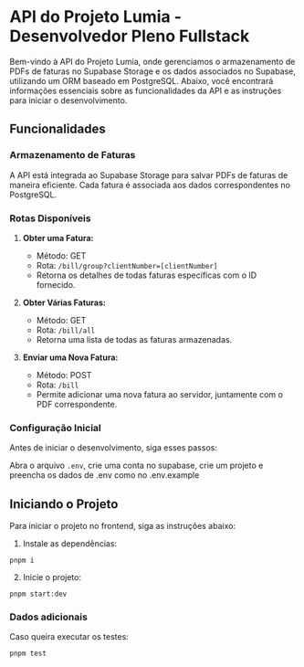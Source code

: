 # API do Projeto Lumia - Desenvolvedor Pleno Fullstack

Bem-vindo à API do Projeto Lumia, onde gerenciamos o armazenamento de PDFs de faturas no Supabase Storage e os dados associados no Supabase, utilizando um ORM baseado em PostgreSQL. Abaixo, você encontrará informações essenciais sobre as funcionalidades da API e as instruções para iniciar o desenvolvimento.

## Funcionalidades

### Armazenamento de Faturas

A API está integrada ao Supabase Storage para salvar PDFs de faturas de maneira eficiente. Cada fatura é associada aos dados correspondentes no PostgreSQL.

### Rotas Disponíveis

1. **Obter uma Fatura:**
   - Método: GET
   - Rota: `/bill/group?clientNumber=[clientNumber]`
   - Retorna os detalhes de todas faturas específicas com o ID fornecido.

2. **Obter Várias Faturas:**
   - Método: GET
   - Rota: `/bill/all`
   - Retorna uma lista de todas as faturas armazenadas.

3. **Enviar uma Nova Fatura:**
   - Método: POST
   - Rota: `/bill`
   - Permite adicionar uma nova fatura ao servidor, juntamente com o PDF correspondente.

### Configuração Inicial

Antes de iniciar o desenvolvimento, siga esses passos:

Abra o arquivo `.env`, crie uma conta no supabase, crie um projeto e preencha os dados de .env como no .env.example

## Iniciando o Projeto

Para iniciar o projeto no frontend, siga as instruções abaixo:


1. Instale as dependências:
  ```#!/bin/sh
  pnpm i
  ```
2. Inicie o projeto:
  ```#!/bin/sh
  pnpm start:dev 
  ```

### Dados adicionais

Caso queira executar os testes:
   ```bash
  pnpm test
  ```

